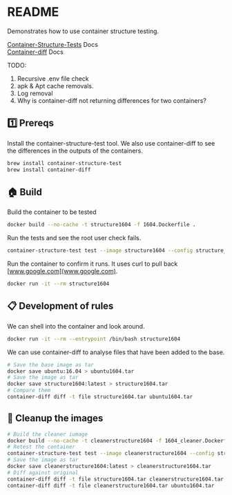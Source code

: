 # README

Demonstrates how to use container structure testing.  

[Container-Structure-Tests](https://github.com/GoogleContainerTools/container-structure-test)  Docs  
[Container-diff](https://github.com/GoogleContainerTools/container-diff) Docs  

TODO:

1. Recursive .env file check
1. apk & Apt cache removals.
1. Log removal
1. Why is container-diff not returning differences for two containers?

## 1️⃣ Prereqs

Install the container-structure-test tool. We also use container-diff to see the differences in the outputs of the containers.  

```sh
brew install container-structure-test  
brew install container-diff      
```

## 🏠 Build

Build the container to be tested

```sh
docker build --no-cache -t structure1604 -f 1604.Dockerfile .
```

Run the tests and see the root user check fails.

```sh
container-structure-test test --image structure1604 --config structure_1604.yaml
```

Run the container to confirm it runs.  It uses curl to pull back [www.google.com](www.google.com).  

```sh
docker run -it --rm structure1604
```

## 📋 Development of rules

We can shell into the container and look around.  

```sh
docker run -it --rm --entrypoint /bin/bash structure1604
```

We can use container-diff to analyse files that have been added to the base.  

```sh
# Save the base image as tar
docker save ubuntu:16.04 > ubuntu1604.tar
# Save the image as tar
docker save structure1604:latest > structure1604.tar 
# Compare them
container-diff diff -t file structure1604.tar ubuntu1604.tar
```

## 🧼 Cleanup the images

```sh
# Build the cleaner iumage
docker build --no-cache -t cleanerstructure1604 -f 1604_cleaner.Dockerfile .
# Retest the container
container-structure-test test --image cleanerstructure1604 --config structure_1604.yaml
# Save the image as tar
docker save cleanerstructure1604:latest > cleanerstructure1604.tar 
# Diff against original
container-diff diff -t file structure1604.tar cleanerstructure1604.tar
container-diff diff -t file cleanerstructure1604.tar ubuntu1604.tar
```
